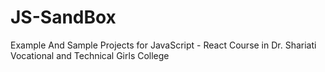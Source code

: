 # JS-SandBox
Example And Sample Projects for JavaScript - React Course in Dr. Shariati Vocational and Technical Girls College
